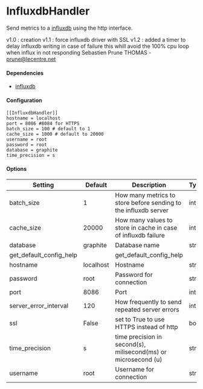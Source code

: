 <!--This file was generated from the python source
Please edit the source to make changes
-->
InfluxdbHandler
====

Send metrics to a [influxdb](https://github.com/influxdb/influxdb/) using the
http interface.

v1.0 : creation
v1.1 : force influxdb driver with SSL
v1.2 : added a timer to delay influxdb writing in case of failure
       this whill avoid the 100% cpu loop when influx in not responding
       Sebastien Prune THOMAS - prune@lecentre.net

#### Dependencies
 * [influxdb](https://github.com/influxdb/influxdb-python)


#### Configuration
```
[[InfluxdbHandler]]
hostname = localhost
port = 8086 #8084 for HTTPS
batch_size = 100 # default to 1
cache_size = 1000 # default to 20000
username = root
password = root
database = graphite
time_precision = s
```
#### Options

Setting | Default | Description | Type
--------|---------|-------------|-----
batch_size | 1 | How many metrics to store before sending to the influxdb server | int
cache_size | 20000 | How many values to store in cache in case of influxdb failure | int
database | graphite | Database name | str
get_default_config_help |  | get_default_config_help | 
hostname | localhost | Hostname | str
password | root | Password for connection | str
port | 8086 | Port | int
server_error_interval | 120 | How frequently to send repeated server errors | int
ssl | False | set to True to use HTTPS instead of http | bool
time_precision | s | time precision in second(s), milisecond(ms) or microsecond (u) | str
username | root | Username for connection | str
